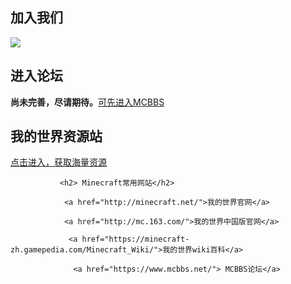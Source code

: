 
<html>
	<head>
		 <h2>加入我们</h2>
                   <a href="https://mc113.x.yupoo.com/32714396?uid=1"target="_blank"><img src=“http://pic.yupoo.com/mc113/5d9a66e1/95504128。png“alt=”一只清枫-资源分享（未公开）群聊二维码.png“></a>
				  <h2>进入论坛</h2>
				  <b>尚未完善，尽请期待。</b><a href="https://www.mcbbs.net/">可先进入MCBBS</a>
		             <h2>我的世界资源站</h2>
			   <a href="https://mc113.github.io/ziyuan/">点击进入，获取海量资源</a>
			   
			   <h2> Minecraft常用网站</h2>
			   
			    <a href="http://minecraft.net/">我的世界官网</a>
			    
			    <a href="http://mc.163.com/">我的世界中国版官网</a>
			    
			     <a href="https://minecraft-zh.gamepedia.com/Minecraft_Wiki/">我的世界wiki百科</a>
			     
			      <a href="https://www.mcbbs.net/"> MCBBS论坛</a>
